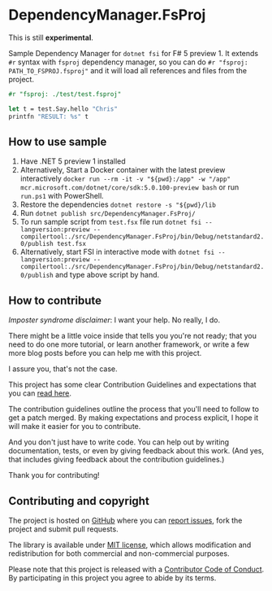 # DependencyManager.FsProj

This is still **experimental**.

Sample Dependency Manager for `dotnet fsi` for F# 5 preview 1. It extends `#r` syntax with `fsproj` dependency manager, so you can do `#r "fsproj: PATH_TO_FSPROJ.fsproj"` and it will load all references and files from the project.

```fsharp
#r "fsproj: ./test/test.fsproj"

let t = test.Say.hello "Chris"
printfn "RESULT: %s" t
```

## How to use sample

1. Have .NET 5 preview 1 installed
2. Alternatively, Start a Docker container with the latest preview interactively `docker run --rm -it -v "${pwd}:/app" -w "/app" mcr.microsoft.com/dotnet/core/sdk:5.0.100-preview bash` or run `run.ps1` with PowerShell.
3. Restore the dependencies `dotnet restore -s "${pwd}/lib`
4. Run `dotnet publish src/DependencyManager.FsProj/`
5. To run sample script from `test.fsx` file run `dotnet fsi --langversion:preview --compilertool:./src/DependencyManager.FsProj/bin/Debug/netstandard2.0/publish test.fsx`
6. Alternatively, start FSI in interactive mode with `dotnet fsi --langversion:preview --compilertool:./src/DependencyManager.FsProj/bin/Debug/netstandard2.0/publish` and type above script by hand.

## How to contribute

*Imposter syndrome disclaimer*: I want your help. No really, I do.

There might be a little voice inside that tells you you're not ready; that you need to do one more tutorial, or learn another framework, or write a few more blog posts before you can help me with this project.

I assure you, that's not the case.

This project has some clear Contribution Guidelines and expectations that you can [read here](https://github.com/Krzysztof-Cieslak/DependencyManager.FsProj/blob/master/CONTRIBUTING.md).

The contribution guidelines outline the process that you'll need to follow to get a patch merged. By making expectations and process explicit, I hope it will make it easier for you to contribute.

And you don't just have to write code. You can help out by writing documentation, tests, or even by giving feedback about this work. (And yes, that includes giving feedback about the contribution guidelines.)

Thank you for contributing!

## Contributing and copyright

The project is hosted on [GitHub](https://github.com/Krzysztof-Cieslak/DependencyManager.FsProj) where you can [report issues](https://github.com/Krzysztof-Cieslak/DependencyManager.FsProj/issues), fork
the project and submit pull requests.

The library is available under [MIT license](https://github.com/Krzysztof-Cieslak/DependencyManager.FsProj/blob/master/LICENSE.md), which allows modification and redistribution for both commercial and non-commercial purposes.

Please note that this project is released with a [Contributor Code of Conduct](CODE_OF_CONDUCT.md). By participating in this project you agree to abide by its terms.
